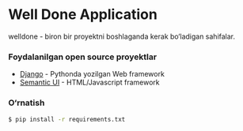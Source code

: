 # Well Done Application

welldone - biron bir proyektni boshlaganda kerak bo‘ladigan sahifalar.

### Foydalanilgan open source proyektlar

* [Django] - Pythonda yozilgan Web framework
* [Semantic UI] - HTML/Javascript framework

### O‘rnatish

```sh
$ pip install -r requirements.txt
```

   [Semantic UI]: <http://semantic-ui.com/>
   [Django]: <https://www.djangoproject.com/>
